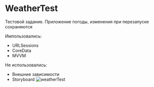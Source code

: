 # WeatherTest
Тестовой задание. 
Приложение погоды, изменения при перезапуске сохраняются

Импользовались: 
- URLSessions
- CoreData
- MVVM

Не использовались:
- Внешние зависимости
- Storyboard
![weatherTest](https://user-images.githubusercontent.com/52631476/111601302-48954480-87e3-11eb-8408-163108bb9e31.gif)
